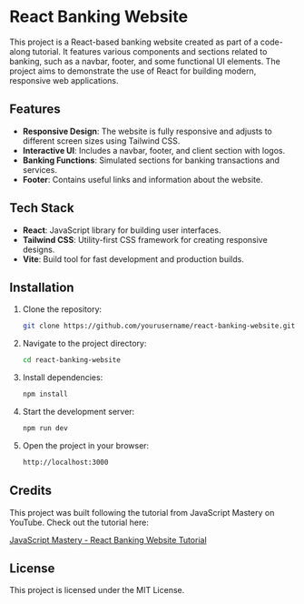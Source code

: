 # React Banking Website

This project is a React-based banking website created as part of a code-along tutorial. It features various components and sections related to banking, such as a navbar, footer, and some functional UI elements. The project aims to demonstrate the use of React for building modern, responsive web applications.

## Features

- **Responsive Design**: The website is fully responsive and adjusts to different screen sizes using Tailwind CSS.
- **Interactive UI**: Includes a navbar, footer, and client section with logos.
- **Banking Functions**: Simulated sections for banking transactions and services.
- **Footer**: Contains useful links and information about the website.

## Tech Stack

- **React**: JavaScript library for building user interfaces.
- **Tailwind CSS**: Utility-first CSS framework for creating responsive designs.
- **Vite**: Build tool for fast development and production builds.
  
## Installation

1. Clone the repository:
    ```bash
    git clone https://github.com/yourusername/react-banking-website.git
    ```

2. Navigate to the project directory:
    ```bash
    cd react-banking-website
    ```

3. Install dependencies:
    ```bash
    npm install
    ```

4. Start the development server:
    ```bash
    npm run dev
    ```

5. Open the project in your browser:
    ```bash
    http://localhost:3000
    ```

## Credits

This project was built following the tutorial from JavaScript Mastery on YouTube. Check out the tutorial here:

[JavaScript Mastery - React Banking Website Tutorial](https://www.youtube.com/watch?v=_oO4Qi5aVZs&list=LL&index=3&t=81s)

## License

This project is licensed under the MIT License.
